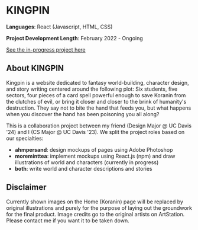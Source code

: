 # KINGPIN 
__Languages__: React (Javascript, HTML, CSS)

__Project Development Length__: February 2022 - Ongoing

[See the in-progress project here](https://moreminttea.github.io/kingpin/)

## About KINGPIN
Kingpin is a website dedicated to fantasy world-building, character design, and story writing centered around the following plot: Six students, five sectors, four pieces of a card spell powerful enough to save Koranin from the clutches of evil, or bring it closer and closer to the brink of humanity's destruction. They say not to bite the hand that feeds you, but what happens when you discover the hand has been poisoning you all along?

This is a collaboration project between my friend (Design Major @ UC Davis '24) and I (CS Major @ UC Davis '23). We split the project roles based on our specialties:
- __ahmpersand__: design mockups of pages using Adobe Photoshop 
- __moreminttea__: implement mockups using React.js (npm) and draw illustrations of world and characters (currently in progress)
- __both__: write world and character descriptions and stories

## Disclaimer
Currently shown images on the Home (Koranin) page will be replaced by original illustrations and purely for the purpose of laying out the groundwork for the final product. Image credits go to the original artists on ArtStation. Please contact me if you want it to be taken down. 


